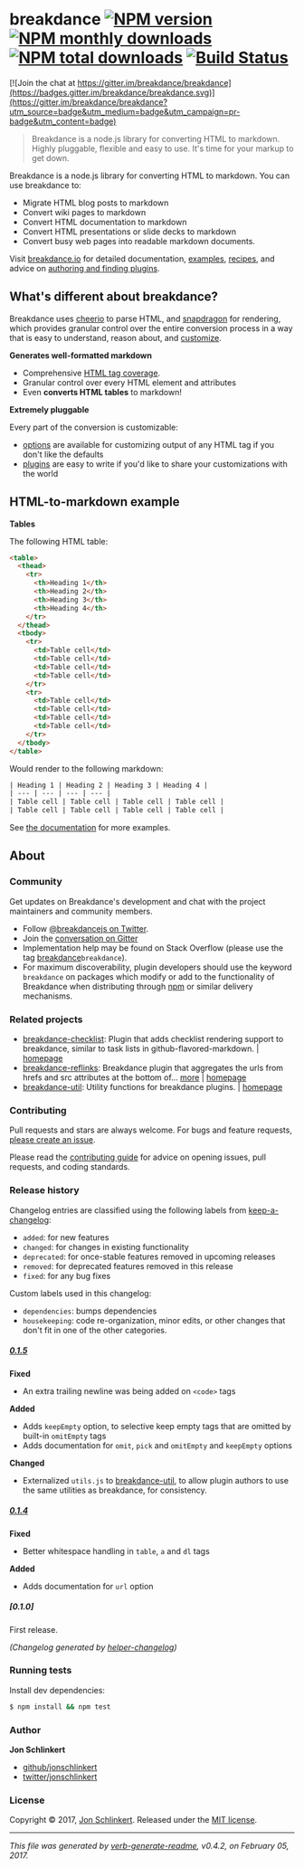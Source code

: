 # breakdance [![NPM version](https://img.shields.io/npm/v/breakdance.svg?style=flat)](https://www.npmjs.com/package/breakdance) [![NPM monthly downloads](https://img.shields.io/npm/dm/breakdance.svg?style=flat)](https://npmjs.org/package/breakdance)  [![NPM total downloads](https://img.shields.io/npm/dt/breakdance.svg?style=flat)](https://npmjs.org/package/breakdance) [![Build Status](https://img.shields.io/travis/breakdance/breakdance.svg?style=flat)](https://travis-ci.org/breakdance/breakdance)

[![Join the chat at https://gitter.im/breakdance/breakdance](https://badges.gitter.im/breakdance/breakdance.svg)](https://gitter.im/breakdance/breakdance?utm_source=badge&utm_medium=badge&utm_campaign=pr-badge&utm_content=badge)

> Breakdance is a node.js library for converting HTML to markdown. Highly pluggable, flexible and easy to use. It's time for your markup to get down.

Breakdance is a node.js library for converting HTML to markdown. You can use breakdance to:

* Migrate HTML blog posts to markdown
* Convert wiki pages to markdown
* Convert HTML documentation to markdown
* Convert HTML presentations or slide decks to markdown
* Convert busy web pages into readable markdown documents.

Visit [breakdance.io](http://breakdance.io) for detailed documentation, [examples](http://breakdance.io/examples), [recipes](http://breakdance.io/recipes), and advice on [authoring and finding plugins](http://breakdance.io/plugins.html).

## What's different about breakdance?

Breakdance uses [cheerio](https://github.com/cheeriojs/cheerio) to parse HTML, and [snapdragon](https://github.com/jonschlinkert/snapdragon) for rendering, which provides granular control over the entire conversion process in a way that is easy to understand, reason about, and [customize](http://breakdance.io/plugins.html).

**Generates well-formatted markdown**

* Comprehensive [HTML tag coverage](lib/compiler.js).
* Granular control over every HTML element and attributes
* Even **converts HTML tables** to markdown!

**Extremely pluggable**

Every part of the conversion is customizable:

* [options](http://breakdance.io/plugins.html) are available for customizing output of any HTML tag if you don't like the defaults
* [plugins](http://breakdance.io/plugins.html) are easy to write if you'd like to share your customizations with the world

## HTML-to-markdown example

**Tables**

The following HTML table:

```html
<table>
  <thead>
    <tr>
      <th>Heading 1</th>
      <th>Heading 2</th>
      <th>Heading 3</th>
      <th>Heading 4</th>
    </tr>
  </thead>
  <tbody>
    <tr>
      <td>Table cell</td>
      <td>Table cell</td>
      <td>Table cell</td>
      <td>Table cell</td>
    </tr>
    <tr>
      <td>Table cell</td>
      <td>Table cell</td>
      <td>Table cell</td>
      <td>Table cell</td>
    </tr>
  </tbody>
</table>
```

Would render to the following markdown:

```html
| Heading 1 | Heading 2 | Heading 3 | Heading 4 | 
| --- | --- | --- | --- | 
| Table cell | Table cell | Table cell | Table cell | 
| Table cell | Table cell | Table cell | Table cell | 
```

See [the documentation](http://breakdance.io/examples.html) for more examples.

## About

### Community

Get updates on Breakdance's development and chat with the project maintainers and community members.

* Follow [@breakdancejs on Twitter](https://twitter.com/breakdancejs).
* Join the [conversation on Gitter](https://gitter.im/breakdance/breakdance?utm_source=share-link&utm_medium=link&utm_campaign=share-link)
* Implementation help may be found on Stack Overflow (please use the tag [breakdance](https://stackoverflow.com/questions/tagged/breakdance)`breakdance`).
* For maximum discoverability, plugin developers should use the keyword `breakdance` on packages which modify or add to the functionality of Breakdance when distributing through [npm](https://www.npmjs.com/browse/keyword/breakdance) or similar delivery mechanisms.

### Related projects

* [breakdance-checklist](https://www.npmjs.com/package/breakdance-checklist): Plugin that adds checklist rendering support to breakdance, similar to task lists in github-flavored-markdown. | [homepage](https://github.com/jonschlinkert/breakdance-checklist "Plugin that adds checklist rendering support to breakdance, similar to task lists in github-flavored-markdown.")
* [breakdance-reflinks](https://www.npmjs.com/package/breakdance-reflinks): Breakdance plugin that aggregates the urls from hrefs and src attributes at the bottom of… [more](https://github.com/jonschlinkert/breakdance-reflinks) | [homepage](https://github.com/jonschlinkert/breakdance-reflinks "Breakdance plugin that aggregates the urls from hrefs and src attributes at the bottom of the file as reference links.")
* [breakdance-util](https://www.npmjs.com/package/breakdance-util): Utility functions for breakdance plugins. | [homepage](https://github.com/jonschlinkert/breakdance-util "Utility functions for breakdance plugins.")

### Contributing

Pull requests and stars are always welcome. For bugs and feature requests, [please create an issue](../../issues/new).

Please read the [contributing guide](.github/contributing.md) for advice on opening issues, pull requests, and coding standards.

### Release history

Changelog entries are classified using the following labels from [keep-a-changelog](https://github.com/olivierlacan/keep-a-changelog):

* `added`: for new features
* `changed`: for changes in existing functionality
* `deprecated`: for once-stable features removed in upcoming releases
* `removed`: for deprecated features removed in this release
* `fixed`: for any bug fixes

Custom labels used in this changelog:

* `dependencies`: bumps dependencies
* `housekeeping`: code re-organization, minor edits, or other changes that don't fit in one of the other categories.

##### [0.1.5](https://github.com/breakdance/breakdance/compare/0.1.4...0.1.5)

**Fixed**

* An extra trailing newline was being added on `<code>` tags

**Added**

* Adds `keepEmpty` option, to selective keep empty tags that are omitted by built-in `omitEmpty` tags
* Adds documentation for `omit`, `pick` and `omitEmpty` and `keepEmpty` options

**Changed**

* Externalized `utils.js` to [breakdance-util](https://github.com/jonschlinkert/breakdance-util), to allow plugin authors to use the same utilities as breakdance, for consistency.

##### [0.1.4](https://github.com/breakdance/breakdance/compare/0.1.0...0.1.4)

**Fixed**

* Better whitespace handling in `table`, `a` and `dl` tags

**Added**

* Adds documentation for `url` option

##### [0.1.0]

First release.

_(Changelog generated by [helper-changelog](https://github.com/helpers/helper-changelog))_

### Running tests

Install dev dependencies:

```sh
$ npm install && npm test
```

### Author

**Jon Schlinkert**

* [github/jonschlinkert](https://github.com/jonschlinkert)
* [twitter/jonschlinkert](https://twitter.com/jonschlinkert)

### License

Copyright © 2017, [Jon Schlinkert](https://github.com/jonschlinkert).
Released under the [MIT license](LICENSE).

***

_This file was generated by [verb-generate-readme](https://github.com/verbose/verb-generate-readme), v0.4.2, on February 05, 2017._